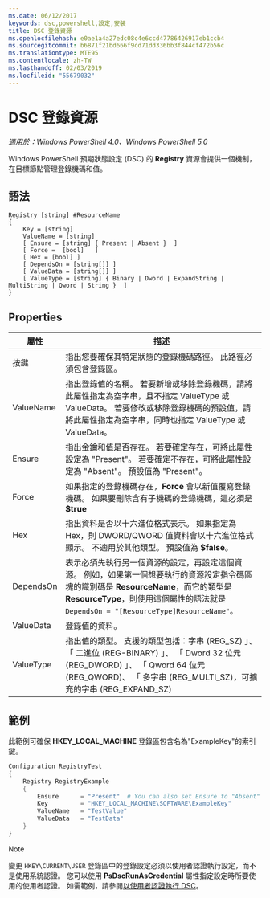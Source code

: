 ```yaml
---
ms.date: 06/12/2017
keywords: dsc,powershell,設定,安裝
title: DSC 登錄資源
ms.openlocfilehash: e0ae1a4a27edc08c4e6ccd47786426917eb1ccb4
ms.sourcegitcommit: b6871f21bd666f9cd71dd336bb3f844cf472b56c
ms.translationtype: MTE95
ms.contentlocale: zh-TW
ms.lasthandoff: 02/03/2019
ms.locfileid: "55679032"
---
```

# <a name="dsc-registry-resource"></a>DSC 登錄資源

_適用於：Windows PowerShell 4.0、Windows PowerShell 5.0_

Windows PowerShell 預期狀態設定 (DSC) 的 **Registry** 資源會提供一個機制，在目標節點管理登錄機碼和值。

## <a name="syntax"></a>語法

```
Registry [string] #ResourceName
{
    Key = [string]
    ValueName = [string]
    [ Ensure = [string] { Present | Absent }  ]
    [ Force =  [bool]   ]
    [ Hex = [bool] ]
    [ DependsOn = [string[]] ]
    [ ValueData = [string[]] ]
    [ ValueType = [string] { Binary | Dword | ExpandString | MultiString | Qword | String }  ]
}
```

## <a name="properties"></a>Properties

| 屬性 | 描述 |
| --- | --- |
| 按鍵| 指出您要確保其特定狀態的登錄機碼路徑。 此路徑必須包含登錄區。|
| ValueName| 指出登錄值的名稱。 若要新增或移除登錄機碼，請將此屬性指定為空字串，且不指定 ValueType 或 ValueData。 若要修改或移除登錄機碼的預設值，請將此屬性指定為空字串，同時也指定 ValueType 或 ValueData。|
| Ensure| 指出金鑰和值是否存在。 若要確定存在，可將此屬性設定為 "Present"。 若要確定不存在，可將此屬性設定為 "Absent"。 預設值為 "Present"。|
| Force| 如果指定的登錄機碼存在，**Force** 會以新值覆寫登錄機碼。 如果要刪除含有子機碼的登錄機碼，這必須是 **$true** |
| Hex| 指出資料是否以十六進位格式表示。 如果指定為 Hex，則 DWORD/QWORD 值資料會以十六進位格式顯示。 不適用於其他類型。 預設值為 **$false**。|
| DependsOn| 表示必須先執行另一個資源的設定，再設定這個資源。 例如，如果第一個想要執行的資源設定指令碼區塊的識別碼是 **ResourceName**，而它的類型是 **ResourceType**，則使用這個屬性的語法就是 `DependsOn = "[ResourceType]ResourceName"`。|
| ValueData| 登錄值的資料。|
| ValueType| 指出值的類型。 支援的類型包括：字串 (REG_SZ) 」、 「 二進位 (REG-BINARY) 」、 「 Dword 32 位元 (REG_DWORD) 」、 「 Qword 64 位元 (REG_QWORD)、 「 多字串 (REG_MULTI_SZ)，可擴充的字串 (REG_EXPAND_SZ) |

## <a name="example"></a>範例

此範例可確保 **HKEY\_LOCAL\_MACHINE** 登錄區包含名為"ExampleKey"的索引鍵。

```powershell
Configuration RegistryTest
{
    Registry RegistryExample
    {
        Ensure      = "Present"  # You can also set Ensure to "Absent"
        Key         = "HKEY_LOCAL_MACHINE\SOFTWARE\ExampleKey"
        ValueName   = "TestValue"
        ValueData   = "TestData"
    }
}
```

> [!NOTE]
> 變更 `HKEY\CURRENT\USER` 登錄區中的登錄設定必須以使用者認證執行設定，而不是使用系統認證。 您可以使用 **PsDscRunAsCredential** 屬性指定設定時所要使用的使用者認證。 如需範例，請參閱[以使用者認證執行 DSC](../../../configurations/runAsUser.md)。
